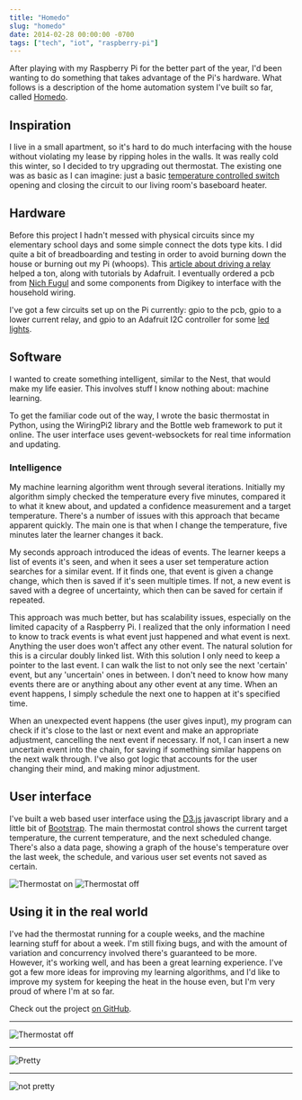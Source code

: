 ```yaml
---
title: "Homedo"
slug: "homedo"
date: 2014-02-28 00:00:00 -0700
tags: ["tech", "iot", "raspberry-pi"]
---
```


After playing with my Raspberry Pi for the better part of the year, I'd been
wanting to do something that takes advantage of the Pi's hardware. What follows
is a description of the home automation system I've built so far, called
[Homedo](https://github.com/apexskier/homedo).

## Inspiration

I live in a small apartment, so it's hard to do much interfacing with the house
without violating my lease by ripping holes in the walls. It was really cold
this winter, so I decided to try upgrading out thermostat. The existing one was
as basic as I can imagine: just a basic [temperature controlled
switch](http://en.wikipedia.org/wiki/Thermostat#Simple_two_wire_thermostats)
opening and closing the circuit to our living room's baseboard heater.

## Hardware

Before this project I hadn't messed with physical circuits since my elementary
school days and some simple connect the dots type kits. I did quite a bit of
breadboarding and testing in order to avoid burning down the house or burning
out my Pi (whoops). This [article about driving a
relay](http://www.susa.net/wordpress/2012/06/raspberry-pi-relay-using-gpio/)
helped a ton, along with tutorials by Adafruit. I eventually ordered a pcb from
[Nich
Fugul](http://makeatronics.blogspot.com/2013/06/24v-ac-solid-state-relay-board.html)
and some components from Digikey to interface with the household wiring.

I've got a few circuits set up on the Pi currently: gpio to the pcb, gpio to a
lower current relay, and gpio to an Adafruit I2C controller for some [led
lights](https://github.com/apexskier/ledDriver).

## Software

I wanted to create something intelligent, similar to the Nest, that would make
my life easier. This involves stuff I know nothing about: machine learning.

To get the familiar code out of the way, I wrote the basic thermostat in
Python, using the WiringPi2 library and the Bottle web framework to put it
online. The user interface uses gevent-websockets for real time information and
updating.

### Intelligence

My machine learning algorithm went through several iterations. Initially my
algorithm simply checked the temperature every five minutes, compared it to
what it knew about, and updated a confidence measurement and a target
temperature. There's a number of issues with this approach that became apparent
quickly. The main one is that when I change the temperature, five minutes later
the learner changes it back.

My seconds approach introduced the ideas of events. The learner keeps a list of
events it's seen, and when it sees a user set temperature action searches for a
similar event. If it finds one, that event is given a change change, which then
is saved if it's seen multiple times. If not, a new event is saved with a
degree of uncertainty, which then can be saved for certain if repeated.

This approach was much better, but has scalability issues, especially on the
limited capacity of a Raspberry Pi. I realized that the only information I need
to know to track events is what event just happened and what event is next.
Anything the user does won't affect any other event. The natural solution for
this is a circular doubly linked list. With this solution I only need to keep a
pointer to the last event. I can walk the list to not only see the next
'certain' event, but any 'uncertain' ones in between. I don't need to know how
many events there are or anything about any other event at any time.  When an
event happens, I simply schedule the next one to happen at it's specified time.

When an unexpected event happens (the user gives input), my program can check
if it's close to the last or next event and make an appropriate adjustment,
cancelling the next event if necessary. If not, I can insert a new uncertain
event into the chain, for saving if something similar happens on the next walk
through. I've also got logic that accounts for the user changing their mind,
and making minor adjustment.

## User interface

I've built a web based user interface using the [D3.js](http://d3js.org)
javascript library and a little bit of [Bootstrap](http://getbootstrap.com).
The main thermostat control shows the current target temperature, the current
temperature, and the next scheduled change. There's also a data page, showing a
graph of the house's temperature over the last week, the schedule, and various
user set events not saved as certain.

<img src="on.png" alt="Thermostat on" style="max-width: 250px;">
<img src="off.png" alt="Thermostat off" style="max-width: 250px;">

## Using it in the real world

I've had the thermostat running for a couple weeks, and the machine learning
stuff for about a week. I'm still fixing bugs, and with the amount of variation
and concurrency involved there's guaranteed to be more. However, it's working
well, and has been a great learning experience. I've got a few more ideas for
improving my learning algorithms, and I'd like to improve my system for keeping
the heat in the house even, but I'm very proud of where I'm at so far.

Check out the project [on GitHub](https://github.com/apexskier/homedo).

---

![Thermostat off](graph.png)

---

![Pretty](IMG_1279.JPG)

---

![not pretty](homedohardware.jpg)
